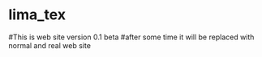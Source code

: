 # lima_tex
#This is web site version 0.1 beta
#after some time it will be replaced with normal and real web site

